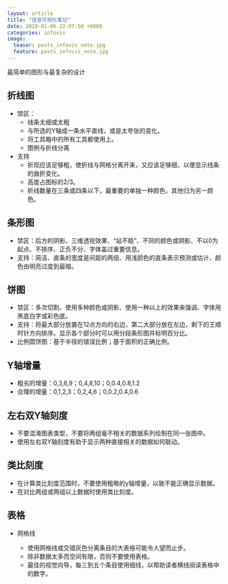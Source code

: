 ```yaml
---
layout: article
title: "信息可视化笔记"
date: 2018-01-06 22:07:50 +0800
categories: infovis
image:
  teaser: posts_infovis_note.jpg
  feature: posts_infovis_note.jpg
---
```

最简单的图形与最复杂的设计

## 折线图
- 禁区：
  - 线条太细或太粗 
  - 与所选的Y轴成一条水平直线，或是太夸张的变化。
  - 将工具箱中的所有工具都使用上。
  - 图例与折线分离
- 支持
  - 折现应该足够粗，使折线与网格分离开来，又应该足够细，以便显示线条的曲折变化。
  - 高度占图标的2/3。
  - 折线数量在三条或四条以下，最重要的单独一种颜色，其他归为另一颜色。

## 条形图
- 禁区：后方的阴影、三维透视效果、“站不稳”、不同的颜色或阴影、不以0为起点、不排序、正负不分、字体盖过重要信息。
- 支持：简洁、直条的宽度是间距的两倍、用浅颜色的直条表示预测或估计、颜色由明亮过度到最暗。

## 饼图
- 禁区：多次切割、使用多种颜色或阴影、使用一种以上的效果来强调、字体用黑底白字或彩色底。
- 支持：将最大部分放置在12点方向的右边，第二大部分放在左边，剩下的王顺时针方向排序。显示各个部分时可以用分段条形图并标明百分比。
- 比例圆饼图：基于半径的错误比例；基于面积的正确比例。

## Y轴增量
- 粗劣的增量：0,3,6,9；0,4,8,10；0,0.4,0.8,1.2
- 合理的增量：0,1,2,3；0,2,4,6；0,0.2,0.4,0.6

## 左右双Y轴刻度
- 不要混淆图表类型，不要将两组毫不相关的数据系列绘制在同一张图中。
- 使用左右双Y轴刻度有助于显示两种直接相关的数据如何联动。

## 类比刻度
- 在计算类比刻度范围时，不要使用粗略的y轴增量，以致不能正确显示数据。
- 在对比两组或两组以上数据时使用类比刻度。

## 表格

- 网格线

  - 使用网格线或交错灰色分离条目的大表格可能令人望而止步。
  - 除非数据太多而空间有限，否则不要使用表格。
  - 最佳的视觉向导，每三到五个条目使用细线，以帮助读者横线阅读表格中的数字。